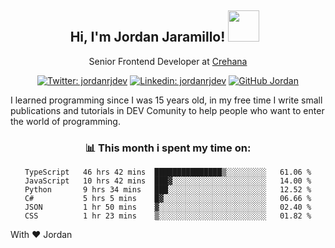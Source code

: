 <div align="center">
<h2 style="margin-right:10px;">Hi, I'm Jordan Jaramillo! <img src="https://media.giphy.com/media/Wj7lNjMNDxSmc/source.gif" width="50" > </h2>

<p>Senior Frontend Developer at <a href="https://www.crehana.com/">Crehana</a></p>

[![Twitter: jordanrjdev](https://img.shields.io/twitter/follow/jordanrjdev?style=social)](https://twitter.com/jordanrjdev)
[![Linkedin: jordanrjdev](https://img.shields.io/badge/-jordanrjdev-blue?style=flat-square&logo=Linkedin&logoColor=white&link=https://www.linkedin.com/in/jordanrjdev/)](https://www.linkedin.com/in/jordanrjdev/)
[![GitHub Jordan](https://img.shields.io/github/followers/jnadroj?label=follow&style=social)](https://github.com/jnadroj)

</div>
I learned programming since I was 15 years old, in my free time I write small publications and tutorials in DEV Comunity to help people who want to enter the world of programming.

<div align="center">

### 📊 **This month i spent my time on:**

<!--START_SECTION:waka-->

```text
TypeScript   46 hrs 42 mins  ███████████████▒░░░░░░░░░   61.06 %
JavaScript   10 hrs 42 mins  ███▓░░░░░░░░░░░░░░░░░░░░░   14.00 %
Python       9 hrs 34 mins   ███░░░░░░░░░░░░░░░░░░░░░░   12.52 %
C#           5 hrs 5 mins    █▓░░░░░░░░░░░░░░░░░░░░░░░   06.66 %
JSON         1 hr 50 mins    ▓░░░░░░░░░░░░░░░░░░░░░░░░   02.40 %
CSS          1 hr 23 mins    ▒░░░░░░░░░░░░░░░░░░░░░░░░   01.82 %
```

<!--END_SECTION:waka-->

</div>

With ❤️ Jordan
